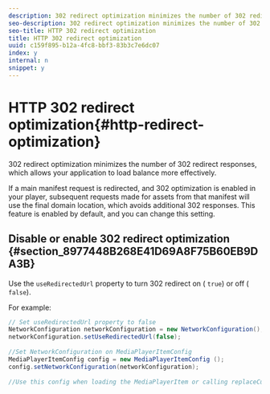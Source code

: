 ```yaml
---
description: 302 redirect optimization minimizes the number of 302 redirect responses, which allows your application to load balance more effectively.
seo-description: 302 redirect optimization minimizes the number of 302 redirect responses, which allows your application to load balance more effectively.
seo-title: HTTP 302 redirect optimization
title: HTTP 302 redirect optimization
uuid: c159f895-b12a-4fc8-bbf3-83b3c7e6dc07
index: y
internal: n
snippet: y
---
```


# HTTP 302 redirect optimization{#http-redirect-optimization}

302 redirect optimization minimizes the number of 302 redirect responses, which allows your application to load balance more effectively.

 If a main manifest request is redirected, and 302 optimization is enabled in your player, subsequent requests made for assets from that manifest will use the final domain location, which avoids additional 302 responses. This feature is enabled by default, and you can change this setting.

## Disable or enable 302 redirect optimization {#section_8977448B268E41D69A8F75B60EB9DA3B}

Use the `useRedirectedUrl` property to turn 302 redirect on ( `true`) or off ( `false`).

<a id="example_888749F70C8A43279D06A29BD68E7E4D"></a>

For example: 

```java
// Set useRedirectedUrl property to false 
NetworkConfiguration networkConfiguration = new NetworkConfiguration(); 
networkConfiguration.setUseRedirectedUrl(false); 
 
//Set NetworkConfiguration on MediaPlayerItemConfig 
MediaPlayerItemConfig config = new MediaPlayerItemConfig (); 
config.setNetworkConfiguration(networkConfiguration); 
 
//Use this config when loading the MediaPlayerItem or calling replaceCurrentResource
```

